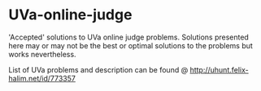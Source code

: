 # UVa-online-judge

'Accepted' solutions to UVa online judge problems. Solutions presented here may or may not be the best or optimal solutions
to the problems but works nevertheless.

List of UVa problems and description can be found @ http://uhunt.felix-halim.net/id/773357
